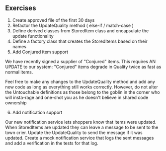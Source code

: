 Exercises
---------
1. Create approved file of the first 30 days
2. Refactor the UpdateQuality method ( else-if / match-case ) 
3. Define derived classes from StoredItem class and encapsulate the update functionality
4. Define a factory class that creates the StoredItems based on their names
5. Add Conjured item support

We have recently signed a supplier of "Conjured" items. This requires AN UPDATE to our system:
"Conjured" items degrade in Quality twice as fast as normal items.

Feel free to make any changes to the UpdateQuality method and add any new code as long as everything still works correctly. 
However, do not alter the Untouchable definitions as those belong to the goblin in the corner who will insta-rage and one-shot you as he doesn't believe in shared code ownership 
       
6. Add notification support

Our new notification service lets shoppers know that items were updated. When StoredItems are updated they can leave a message to be sent to the town crier.
Update the UpdateQuality to send the message if it was updated. Create a mock notification service that logs the sent messages and add a verification in the tests for that log.
	

